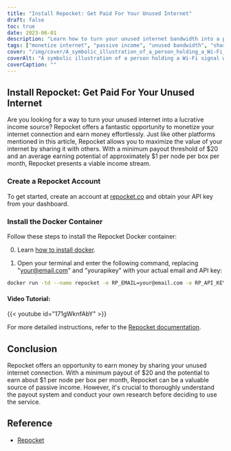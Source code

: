```yaml
---
title: "Install Repocket: Get Paid For Your Unused Internet"
draft: false
toc: true
date: 2023-06-01
description: "Learn how to turn your unused internet bandwidth into a passive income stream by sharing it with others."
tags: ["monetize internet", "passive income", "unused bandwidth", "share internet", "earn money", "internet connection", "peer-to-peer", "Repocket", "EarnApp", "HoneyGain", "VPN", "scraping purposes", "payout options", "money orders", "BTC", "LTC", "MATIC", "earnings", "flexibility", "api key", "earn money from unused internet", "monetize internet connection", "passive income from sharing internet", "earn money effortlessly", "minimum payout threshold", "average earning potential", "Repocket Docker container", "Repocket documentation", "thoroughly understand payout system", "conduct research before using"]
cover: "/img/cover/A_symbolic_illustration_of_a_person_holding_a_Wi-Fi_signal.png"
coverAlt: "A symbolic illustration of a person holding a Wi-Fi signal with money symbols flowing into their pocket."
coverCaption: ""
---
```


## Install Repocket: Get Paid For Your Unused Internet

Are you looking for a way to turn your unused internet into a lucrative income source? Repocket offers a fantastic opportunity to monetize your internet connection and earn money effortlessly. Just like other platforms mentioned in this article, Repocket allows you to maximize the value of your internet by sharing it with others. With a minimum payout threshold of $20 and an average earning potential of approximately $1 per node per box per month, Repocket presents a viable income stream. 

### Create a Repocket Account
To get started, create an account at [repocket.co](https://link.repocket.co/pyqL) and obtain your API key from your dashboard.

### Install the Docker Container
Follow these steps to install the Repocket Docker container:

0. Learn [how to install docker](https://simeononsecurity.ch/other/creating-profitable-low-powered-crypto-miners/#installing-docker).

1. Open your terminal and enter the following command, replacing "your@email.com" and "yourapikey" with your actual email and API key:
```bash
docker run -td --name repocket -e RP_EMAIL=your@email.com -e RP_API_KEY=yourapikey -d --restart=always repocket/repocket
```

#### Video Tutorial:

{{< youtube id="171gWknfAbY" >}}

For more detailed instructions, refer to the [Repocket documentation](https://link.repocket.co/pyqL).

## Conclusion
Repocket offers an opportunity to earn money by sharing your unused internet connection. With a minimum payout of $20 and the potential to earn about $1 per node per box per month, Repocket can be a valuable source of passive income. However, it's crucial to thoroughly understand the payout system and conduct your own research before deciding to use the service.

## Reference
- [Repocket](https://link.repocket.co/pyqL)